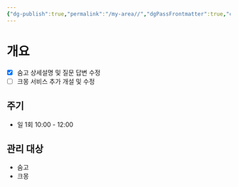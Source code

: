 ```yaml
---
{"dg-publish":true,"permalink":"/my-area//","dgPassFrontmatter":true,"created":"2023-12-15T11:17:02.080+09:00","updated":"2023-12-15T11:50:24.811+09:00"}
---
```


# 개요
- [x] 숨고 상세설명 및 질문 답변 수정
- [ ] 크몽 서비스 추가 개설 및 수정
## 주기
 - 일 1회 10:00 - 12:00
## 관리 대상
 - 숨고
 - 크몽
 

